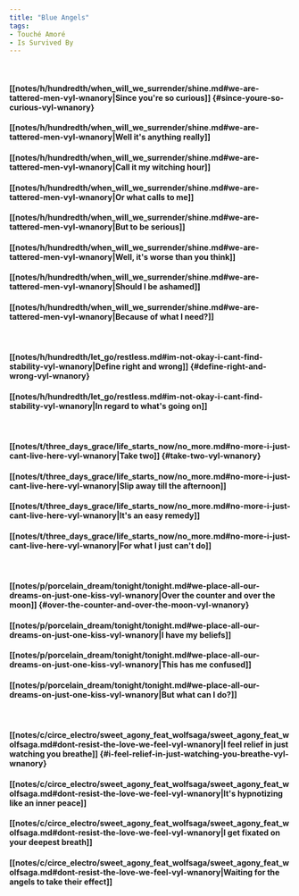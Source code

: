 ```yaml
---
title: "Blue Angels"
tags:
- Touché Amoré
- Is Survived By
---
```

&nbsp;
#### [[notes/h/hundredth/when_will_we_surrender/shine.md#we-are-tattered-men-vyl-wnanory|Since you're so curious]] {#since-youre-so-curious-vyl-wnanory}
#### [[notes/h/hundredth/when_will_we_surrender/shine.md#we-are-tattered-men-vyl-wnanory|Well it's anything really]]
#### [[notes/h/hundredth/when_will_we_surrender/shine.md#we-are-tattered-men-vyl-wnanory|Call it my witching hour]]
#### [[notes/h/hundredth/when_will_we_surrender/shine.md#we-are-tattered-men-vyl-wnanory|Or what calls to me]]
#### [[notes/h/hundredth/when_will_we_surrender/shine.md#we-are-tattered-men-vyl-wnanory|But to be serious]]
#### [[notes/h/hundredth/when_will_we_surrender/shine.md#we-are-tattered-men-vyl-wnanory|Well, it's worse than you think]]
#### [[notes/h/hundredth/when_will_we_surrender/shine.md#we-are-tattered-men-vyl-wnanory|Should I be ashamed]]
#### [[notes/h/hundredth/when_will_we_surrender/shine.md#we-are-tattered-men-vyl-wnanory|Because of what I need?]]
&nbsp;
#### [[notes/h/hundredth/let_go/restless.md#im-not-okay-i-cant-find-stability-vyl-wnanory|Define right and wrong]] {#define-right-and-wrong-vyl-wnanory}
#### [[notes/h/hundredth/let_go/restless.md#im-not-okay-i-cant-find-stability-vyl-wnanory|In regard to what's going on]]
&nbsp;
#### [[notes/t/three_days_grace/life_starts_now/no_more.md#no-more-i-just-cant-live-here-vyl-wnanory|Take two]] {#take-two-vyl-wnanory}
#### [[notes/t/three_days_grace/life_starts_now/no_more.md#no-more-i-just-cant-live-here-vyl-wnanory|Slip away till the afternoon]]
#### [[notes/t/three_days_grace/life_starts_now/no_more.md#no-more-i-just-cant-live-here-vyl-wnanory|It's an easy remedy]]
#### [[notes/t/three_days_grace/life_starts_now/no_more.md#no-more-i-just-cant-live-here-vyl-wnanory|For what I just can't do]]
&nbsp;
#### [[notes/p/porcelain_dream/tonight/tonight.md#we-place-all-our-dreams-on-just-one-kiss-vyl-wnanory|Over the counter and over the moon]] {#over-the-counter-and-over-the-moon-vyl-wnanory}
#### [[notes/p/porcelain_dream/tonight/tonight.md#we-place-all-our-dreams-on-just-one-kiss-vyl-wnanory|I have my beliefs]]
#### [[notes/p/porcelain_dream/tonight/tonight.md#we-place-all-our-dreams-on-just-one-kiss-vyl-wnanory|This has me confused]]
#### [[notes/p/porcelain_dream/tonight/tonight.md#we-place-all-our-dreams-on-just-one-kiss-vyl-wnanory|But what can I do?]]
&nbsp;
#### [[notes/c/circe_electro/sweet_agony_feat_wolfsaga/sweet_agony_feat_wolfsaga.md#dont-resist-the-love-we-feel-vyl-wnanory|I feel relief in just watching you breathe]] {#i-feel-relief-in-just-watching-you-breathe-vyl-wnanory}
#### [[notes/c/circe_electro/sweet_agony_feat_wolfsaga/sweet_agony_feat_wolfsaga.md#dont-resist-the-love-we-feel-vyl-wnanory|It's hypnotizing like an inner peace]]
#### [[notes/c/circe_electro/sweet_agony_feat_wolfsaga/sweet_agony_feat_wolfsaga.md#dont-resist-the-love-we-feel-vyl-wnanory|I get fixated on your deepest breath]]
#### [[notes/c/circe_electro/sweet_agony_feat_wolfsaga/sweet_agony_feat_wolfsaga.md#dont-resist-the-love-we-feel-vyl-wnanory|Waiting for the angels to take their effect]]
